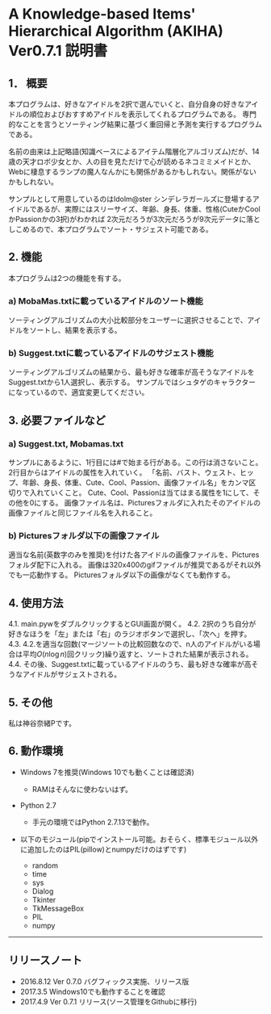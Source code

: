 ﻿# A Knowledge-based Items' Hierarchical Algorithm (AKIHA) Ver0.7.1 説明書

## 1． 概要
本プログラムは、好きなアイドルを2択で選んでいくと、自分自身の好きなアイドルの順位およびおすすめアイドルを表示してくれるプログラムである。
専門的なことを言うとソーティング結果に基づく重回帰と予測を実行するプログラムである。

名前の由来は上記略語(知識ベースによるアイテム階層化アルゴリズム)だが、14歳の天才ロボ少女とか、人の目を見ただけで心が読めるネコミミメイドとか、
Webに棲息するランプの魔人なんかにも関係があるかもしれない。関係がないかもしれない。

サンプルとして用意しているのはIdolm@ster シンデレラガールズに登場するアイドルであるが、実際にはスリーサイズ、年齢、身長、体重、性格(CuteかCoolかPassionかの3択)がわかれば
2次元だろうが3次元だろうが9次元データに落としこめるので、本プログラムでソート・サジェスト可能である。

## 2. 機能
本プログラムは2つの機能を有する。
### a) MobaMas.txtに載っているアイドルのソート機能
ソーティングアルゴリズムの大小比較部分をユーザーに選択させることで、アイドルをソートし、結果を表示する。
### b) Suggest.txtに載っているアイドルのサジェスト機能
ソーティングアルゴリズムの結果から、最も好きな確率が高そうなアイドルをSuggest.txtから1人選択し、表示する。
サンプルではシュタゲのキャラクターになっているので、適宜変更してください。

## 3. 必要ファイルなど
### a) Suggest.txt, Mobamas.txt
サンプルにあるように、1行目には#で始まる行がある。この行は消さないこと。
2行目からはアイドルの属性を入れていく。
「名前、バスト、ウェスト、ヒップ、年齢、身長、体重、Cute、Cool、Passion、画像ファイル名」をカンマ区切りで入れていくこと。
Cute、Cool、Passionは当てはまる属性を1にして、その他を0にする。
画像ファイル名は、Picturesフォルダに入れたそのアイドルの画像ファイルと同じファイル名を入れること。
### b) Picturesフォルダ以下の画像ファイル
適当な名前(英数字のみを推奨)を付けた各アイドルの画像ファイルを、Picturesフォルダ配下に入れる。
画像は320x400のgifファイルが推奨であるがそれ以外でも一応動作する。
Picturesフォルダ以下の画像がなくても動作する。

## 4. 使用方法
4.1. main.pywをダブルクリックするとGUI画面が開く。
4.2. 2択のうち自分が好きなほうを「左」または「右」のラジオボタンで選択し、「次へ」を押す。
4.3. 4.2.を適当な回数(マージソートの比較回数なので、n人のアイドルがいる場合は平均$O(n{\log}n)$回クリック)繰り返すと、ソートされた結果が表示される。
4.4. その後、Suggest.txtに載っているアイドルのうち、最も好きな確率が高そうなアイドルがサジェストされる。


## 5. その他
私は神谷奈緒Pです。

## 6. 動作環境

- Windows 7を推奨(Windows 10でも動くことは確認済)
  - RAMはそんなに使わないはず。
- Python 2.7
  - 手元の環境ではPython 2.7.13で動作。
- 以下のモジュール(pipでインストール可能。おそらく、標準モジュール以外に追加したのはPIL(pillow)とnumpyだけのはずです)

  - random
  - time
  - sys
  - Dialog
  - Tkinter
  - TkMessageBox
  - PIL
  - numpy

------------------------------
## リリースノート

* 2016.8.12 Ver 0.7.0 バグフィックス実施、リリース版
* 2017.3.5 Windows10でも動作することを確認
* 2017.4.9 Ver 0.7.1 リリース(ソース管理をGithubに移行)
